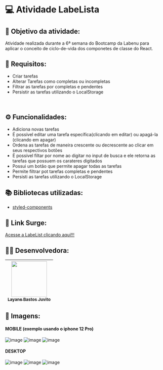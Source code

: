 # 💻 Atividade LabeLista
   
## :dart: Objetivo da atividade:
Atividade realizada durante a 6ª semana do Bootcamp da Labenu para aplicar o conceito de ciclo-de-vida dos componetes de classe do React.

## :small_blue_diamond: Requisitos:
   
- Criar tarefas
- Alterar Tarefas como completas ou incompletas
- Filtrar as tarefas por completas e pendentes
- Persistir as tarefas utilizando o LocalStorage
   
<br>

## ⚙️ Funcionalidades:
   - Adiciona novas tarefas
   - É possível editar uma tarefa específica(clicando em editar) ou apagá-la (clicando em apagar)
   - Ordena as tarefas de maneira crescente ou decrescente ao clicar em seus respectivos botões
   - É possível filtar por nome ao digitar no input de busca e ele retorna as tarefas que possuem os carateres digitados
   - Possui um botão que permite apagar todas as tarefas
   - Permite filtrar pot tarefas completas e pendentes
   - Persisti as tarefas utilizando o LocalStorage

## :books: Bibliotecas utilizadas:
- [styled-components](https://styled-components.com/)

## 🔗 Link Surge: 
[Acesse a LabeList clicando aqui!!!](http://cumbersome-wind.surge.sh/)

## 👨‍💻 Desenvolvedora:
   
| [<img src="https://avatars.githubusercontent.com/u/50851374?v=4" width=115><br><sub>Layane Bastos Juvito</sub>](https://www.linkedin.com/in/layanebastos/)
| :---: | 

## 📸 Imagens:

#### MOBILE (exemplo usando o iphone 12 Pro)

![image](https://user-images.githubusercontent.com/50851374/168088175-a200d409-a279-44a7-a92e-731a2b7bd13e.png)
![image](https://user-images.githubusercontent.com/50851374/168089283-45613e17-4259-468e-ae02-249fc102ce85.png)
![image](https://user-images.githubusercontent.com/50851374/168089385-9eb54aec-0c9e-47e3-b924-82d0752bb30a.png)


#### DESKTOP

![image](https://user-images.githubusercontent.com/50851374/168088292-645bde2e-10fd-45f2-bf7b-5eb6b5ec9a78.png)
![image](https://user-images.githubusercontent.com/50851374/168088938-f70fda31-d310-47f1-9063-d46f918de6bb.png)
![image](https://user-images.githubusercontent.com/50851374/168089081-854c18eb-657f-4127-98d7-00e6091d02a0.png)

   
